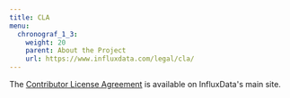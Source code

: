 ```yaml
---
title: CLA
menu:
  chronograf_1_3:
    weight: 20
    parent: About the Project
    url: https://www.influxdata.com/legal/cla/
---
```


The [Contributor License Agreement](https://www.influxdata.com/legal/cla/) is available on InfluxData's main site.
